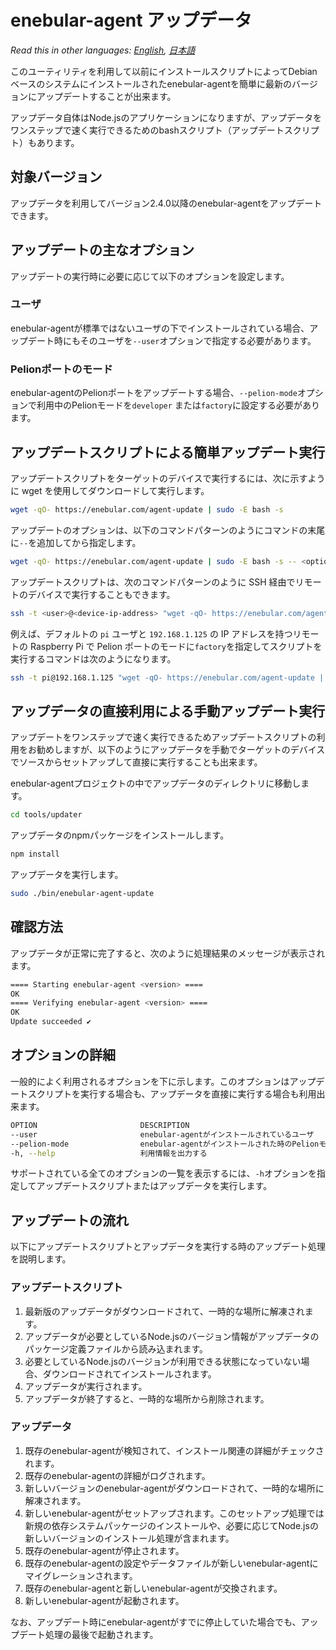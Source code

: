 
# enebular-agent アップデータ

*Read this in other languages: [English](README.md), [日本語](README.ja.md)*

このユーティリティを利用して以前にインストールスクリプトによってDebianベースのシステムにインストールされたenebular-agentを簡単に最新のバージョンにアップデートすることが出来ます。

アップデータ自体はNode.jsのアプリケーションになりますが、アップデータをワンステップで速く実行できるためのbashスクリプト（アップデートスクリプト）もあります。

## 対象バージョン

アップデータを利用してバージョン2.4.0以降のenebular-agentをアップデートできます。

## アップデートの主なオプション

アップデートの実行時に必要に応じて以下のオプションを設定します。

### ユーザ

enebular-agentが標準ではないユーザの下でインストールされている場合、アップデート時にもそのユーザを`--user`オプションで指定する必要があります。

### Pelionポートのモード

enebular-agentのPelionポートをアップデートする場合、`--pelion-mode`オプションで利用中のPelionモードを`developer` または`factory`に設定する必要があります。

## アップデートスクリプトによる簡単アップデート実行

アップデートスクリプトをターゲットのデバイスで実行するには、次に示すように wget を使用してダウンロードして実行します。

```sh
wget -qO- https://enebular.com/agent-update | sudo -E bash -s
```

アップデートのオプションは、以下のコマンドパターンのようにコマンドの末尾に`--`を追加してから指定します。

```sh
wget -qO- https://enebular.com/agent-update | sudo -E bash -s -- <option>
```

アップデートスクリプトは、次のコマンドパターンのように SSH 経由でリモートのデバイスで実行することもできます。

```sh
ssh -t <user>@<device-ip-address> "wget -qO- https://enebular.com/agent-update | sudo -E bash -s"
```

例えば、デフォルトの `pi` ユーザと `192.168.1.125` の IP アドレスを持つリモートの Raspberry Pi で Pelion ポートのモードに`factory`を指定してスクリプトを実行するコマンドは次のようになります。

```sh
ssh -t pi@192.168.1.125 "wget -qO- https://enebular.com/agent-update | sudo -E bash -s -- --pelion-mode=factory"
```

## アップデータの直接利用による手動アップデート実行

アップデートをワンステップで速く実行できるためアップデートスクリプトの利用をお勧めしますが、以下のようにアップデータを手動でターゲットのデバイスでソースからセットアップして直接に実行することも出来ます。

enebular-agentプロジェクトの中でアップデータのディレクトリに移動します。

```sh
cd tools/updater
```

アップデータのnpmパッケージをインストールします。

```sh
npm install
```

アップデータを実行します。

```sh
sudo ./bin/enebular-agent-update
```

## 確認方法

アップデータが正常に完了すると、次のように処理結果のメッセージが表示されます。

```sh
==== Starting enebular-agent <version> ====
OK
==== Verifying enebular-agent <version> ====
OK
Update succeeded ✔

```

## オプションの詳細

一般的によく利用されるオプションを下に示します。このオプションはアップデートスクリプトを実行する場合も、アップデータを直接に実行する場合も利用出来ます。

```sh
OPTION                       DESCRIPTION	
--user                       enebular-agentがインストールされているユーザ
--pelion-mode                enebular-agentがインストールされた時のPelionモード (developerまたはfactory)
-h, --help                   利用情報を出力する
```

サポートされている全てのオプションの一覧を表示するには、`-h`オプションを指定してアップデートスクリプトまたはアップデータを実行します。

## アップデートの流れ

以下にアップデートスクリプトとアップデータを実行する時のアップデート処理を説明します。

### アップデートスクリプト

1. 最新版のアップデータがダウンロードされて、一時的な場所に解凍されます。
1. アップデータが必要としているNode.jsのバージョン情報がアップデータのパッケージ定義ファイルから読み込まれます。
1. 必要としているNode.jsのバージョンが利用できる状態になっていない場合、ダウンロードされてインストールされます。
1. アップデータが実行されます。
1. アップデータが終了すると、一時的な場所から削除されます。

### アップデータ

1. 既存のenebular-agentが検知されて、インストール関連の詳細がチェックされます。
1. 既存のenebular-agentの詳細がログされます。
1. 新しいバージョンのenebular-agentがダウンロードされて、一時的な場所に解凍されます。
1. 新しいenebular-agentがセットアップされます。このセットアップ処理では新規の依存システムパッケージのインストールや、必要に応じてNode.jsの新しいバージョンのインストール処理が含まれます。
1. 既存のenebular-agentが停止されます。
1. 既存のenebular-agentの設定やデータファイルが新しいenebular-agentにマイグレーションされます。
1. 既存のenebular-agentと新しいenebular-agentが交換されます。
1. 新しいenebular-agentが起動されます。

なお、アップデート時にenebular-agentがすでに停止していた場合でも、アップデート処理の最後で起動されます。
